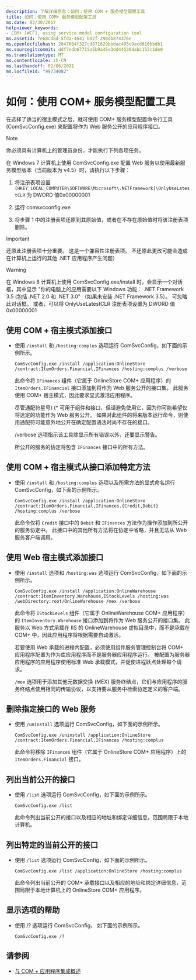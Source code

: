 ```yaml
---
description: 了解详细信息：如何：使用 COM + 服务模型配置工具
title: 如何：使用 COM+ 服务模型配置工具
ms.date: 03/30/2017
helpviewer_keywords:
- COM+ [WCF], using service model configuration tool
ms.assetid: 7e68cd8d-5fda-4641-b92f-290db874376e
ms.openlocfilehash: 2047604f327cd871629bbdac403e9acd816bbdb1
ms.sourcegitcommit: ddf7edb67715a5b9a45e3dd44536dabc153c1de0
ms.translationtype: MT
ms.contentlocale: zh-CN
ms.lasthandoff: 02/06/2021
ms.locfileid: "99734082"
---
```

# <a name="how-to-use-the-com-service-model-configuration-tool"></a>如何：使用 COM+ 服务模型配置工具

在选择了适当的宿主模式之后，就可使用 COM+ 服务模型配置命令行工具 (ComSvcConfig.exe) 来配置将作为 Web 服务公开的应用程序接口。

> [!NOTE]
> 你必须具有计算机上的管理员身份，才能执行下列各项任务。

 在 Windows 7 计算机上使用 ComSvcConfig.exe 配置 Web 服务以使用最新服务模型版本（当前版本为 v4.5）时，请执行以下步骤：

1. 将注册表项设置  `[HKEY_LOCAL_COMPUTER\SOFTWARE\Microsoft\.NETFramework]\OnlyUseLatestCLR` 为 DWORD 值0x00000001

2. 运行 comsvcconfig.exe

3. 将步骤 1 中的注册表项还原到其原始值，或者在不存在原始值时将该注册表项删除。

> [!IMPORTANT]
> 还原此注册表项十分重要。 这是一个兼容性注册表项。 不还原此更改可能会造成在计算机上运行的其他 .NET 应用程序产生问题）

> [!WARNING]
> 在 Windows 8 计算机上使用 ComSvcConfig.exe/install 时，会显示一个对话框，其中显示 "你的电脑上的应用需要以下 Windows 功能： .NET Framework 3.5 (包括 .NET 2.0 和 .NET 3.0" （如果未安装 .NET Framework 3.5）。 可忽略此对话框。 或者，可以将 OnlyUseLatestCLR 注册表项设置为 DWORD 值 0x00000001

## <a name="add-an-interface-using-the-com-hosting-mode"></a>使用 COM + 宿主模式添加接口

- 使用 `/install` 和 `/hosting:complus` 选项运行 ComSvcConfig，如下面的示例所示。

    ```console
    ComSvcConfig.exe /install /application:OnlineStore /contract:ItemOrders.Financial,IFinances /hosting:complus /verbose
    ```

     此命令将 `IFinances` 组件（它属于 OnlineStore COM+ 应用程序）的 `ItemOrders.IFinancial` 接口添加到将作为 Web 服务公开的接口集。 此服务使用 COM+ 宿主模式，因此要求显式激活应用程序。

     尽管通配符星号)  (\* 可用于组件和接口，但请避免使用它，因为你可能希望仅将选定的功能作为 Web 服务公开。 如果对此组件的将来版本运行命令，则使用通配符可能意外地公开在确定配置语法时尚不存在的接口。

     /verbose 选项指示该工具除显示所有错误以外，还要显示警告。

     所公开的服务的协定将包含 `IFinances` 接口中的所有方法。

## <a name="add-specific-methods-from-an-interface-using-the-com-hosting-mode"></a>使用 COM + 宿主模式从接口添加特定方法

- 使用 `/install` 和 `/hosting:complus` 选项以及所需方法的显式命名运行 ComSvcConfig，如下面的示例所示。

    ```console
    ComSvcConfig.exe /install /application:OnlineStore /contract:ItemOrders.Financial,IFinances.{Credit,Debit} /hosting:complus /verbose
    ```

     此命令仅将 `Credit` 接口中的 `Debit` 和 `IFinances` 方法作为操作添加到所公开的服务协定中。 此接口中的其他所有方法将在协定中省略，并且无法从 Web 服务客户端调用。

## <a name="add-an-interface-using-the-web-hosting-mode"></a>使用 Web 宿主模式添加接口

- 使用 `/install` 选项和 `/hosting:was` 选项运行 ComSvcConfig，如下面的示例所示。

    ```console
    ComSvcConfig.exe /install /application:OnlineWarehouse /contract:ItemInventory.Warehouse,IStockLevels /hosting:was /webDirectory:root/OnlineWarehouse /mex /verbose
    ```

     此命令将 `IStockLevels` 组件（它属于 OnlineWarehouse COM+ 应用程序）的 `ItemInventory.Warehouse` 接口添加到将作为 Web 服务公开的接口集。 此服务以 Web 方式承载在 IIS 的 OnlineWarehouse 虚拟目录中，而不是承载在 COM+ 中，因此应用程序将根据需要自动激活。

     若要使用 Web 承载的进程内配置，必须使用组件服务管理控制台将 COM+ 应用程序配置为作为库应用程序而不是服务器应用程序运行。 被配置为服务器应用程序的应用程序使用标准 Web 承载模式，并促使进程跃点处理每个请求。

     `/mex` 选项用于添加其他元数据交换 (MEX) 服务终结点，它们与应用程序的服务终结点使用相同的传输协议，以支持要从服务中检索协定定义的客户端。

## <a name="remove-a-web-service-for-a-specified-interface"></a>删除指定接口的 Web 服务

- 使用 `/uninstall` 选项运行 ComSvcConfig，如下面的示例所示。

    ```console
    ComSvcConfig.exe /uninstall /application:OnlineStore /contract:ItemOrders.Financial,IFinances /hosting:complus
    ```

     此命令将移除 `IFinances` 组件（它属于 OnlineStore COM+ 应用程序）上的 `ItemOrders.Financial` 接口。

## <a name="list-currently-exposed-interfaces"></a>列出当前公开的接口

- 使用 `/list` 选项运行 ComSvcConfig，如下面的示例所示。

    ```console
    ComSvcConfig.exe /list
    ```

     此命令列出当前公开的接口以及相应的地址和绑定详细信息，范围局限于本地计算机。

## <a name="list-specific-currently-exposed-interfaces"></a>列出特定的当前公开的接口

- 使用 `/list` 选项运行 ComSvcConfig，如下面的示例所示。

    ```console
    ComSvcConfig.exe /list /application:OnlineStore /hosting:complus
    ```

     此命令列出当前公开的 COM+ 承载接口以及相应的地址和绑定详细信息，范围局限于本地计算机上的 OnlineStore COM+ 应用程序。

## <a name="display-help-for-options"></a>显示选项的帮助

- 使用 /? 选项运行 ComSvcConfig， 如下面的示例所示。

    ```console
    ComSvcConfig.exe /?
    ```

## <a name="see-also"></a>请参阅

- [与 COM + 应用程序集成概述](integrating-with-com-plus-applications-overview.md)
